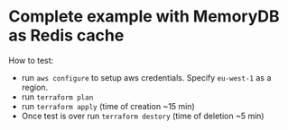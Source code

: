 # Complete example with MemoryDB as Redis cache

How to test:
- run `aws configure` to setup aws credentials. Specify `eu-west-1` as a region.
- run `terraform plan`
- run `terraform apply` (time of creation ~15 min)
- Once test is over run `terraform destory` (time of deletion ~5 min)
